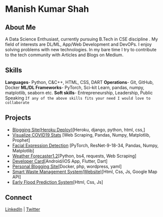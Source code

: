 # Manish Kumar Shah

## About Me
A Data Science Enthusiast, currently pursuing B.Tech in CSE discipline . My field of interests are DL/ML, App/Web Development and DevOPs. I enjoy solving problems with new technologies. In my bare time I try to contribute to the tech community with Articles and Blogs on Medium.

## Skills
**Languages**- Python, C&C++, HTML, CSS, DART
**Operations**- Git, GitHub, Docker
**ML/DL Frameworks**- PyTorch, Sci-kit Learn, pandas, numpy, matplotlib, seaborn etc.
**Soft skills**- Entrepreneurship, Leadership, Public Speaking
```If any of the above skills fits your need I would love to collaborate```

## Projects
- [Blogging Site(Heroku Deploy)](https://blog-app-mks.herokuapp.com/)[Heroku, django, python, html, css,] 
- [Visualize COVID19 Stats](https://github.com/ManishShah120/COVID19-Visualization) [Web Scraping, Pandas, Numpy, Matplotlib, Prophet]
- [Facial Expression Detection](https://github.com/ManishShah120/facial-expression-detector) [PyTorch, ResNet-9-18-34, Pandas, Numpy, Matplotlib]
- [Weather Forecaster1.2](https://github.com/ManishShah120/Weather-Forecaster1.2)[Python, bs4, requests, Web Scraping]
- [Developer Card](https://github.com/ManishShah120/Flutter_Dev-Card)[Android/iOS App, Flutter, Dart]
- [Personal Blogging Site](https://github.com/ManishShah120/SETYO_BloggingSite)[Docker, php, wordpress, yaml]
- [Smart Waste Management System(Website)](https://github.com/ManishShah120/Smart-Waste-Management-System)[Html, Css, Js, Google Map API]
- [Early Flood Prediction System](https://github.com/ManishShah120/Early-Flood-Prediction-System/)[Html, Css, Js]

## Connect
[LinkedIn](https://www.linkedin.com/in/manishshah120/) | [Twitter](https://twitter.com/ManishShah120)
